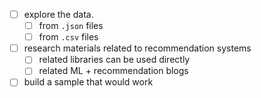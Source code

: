 - [ ] explore the data.
    - [ ] from `.json` files
    - [ ] from `.csv` files
- [ ] research materials related to recommendation systems
    - [ ] related libraries can be used directly
    - [ ] related ML + recommendation blogs
- [ ] build a sample that would work